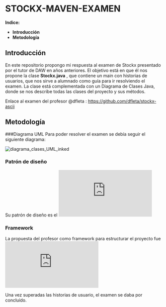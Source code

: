 # STOCKX-MAVEN-EXAMEN

**Indice:**
- **Introducción**
- **Metodología**


## Introducción

En este repositorio propongo mi respuesta al examen de Stockx presentado por el tutor de DAW en años anteriores. El objetivo está en que él nos propone la clase __Stockx.java__ , que contiene un main con historias de usuarios, que nos sirve a alumnado como guía para ir resolviendo el examen. La clase está complementada con un Diagrama de Clases Java, donde se nos describe todas las clases del proyecto y sus métodos.

Enlace al examen del profesor  @dfleta :  https://github.com/dfleta/stockx-ascii

## Metodología 
###Diagrama UML
Para poder resolver el examen se debía seguir el siguiente diagrama: 

![diagrama_clases_UML_inked](https://user-images.githubusercontent.com/80277545/216831148-76c3d6ee-5fe0-425a-af89-a91cc703ab5e.jpg)


### Patrón de diseño
Su patrón de diseño es el !["Criteria / Filter pattern"](https://www.tutorialspoint.com/design_pattern/filter_pattern.htm)


### Framework

La propuesta del profesor como framework para estructurar el proyecto fue ![Maven](https://maven.apache.org/what-is-maven.html)

Una vez superadas las historias de usuario, el examen se daba por concluído.
